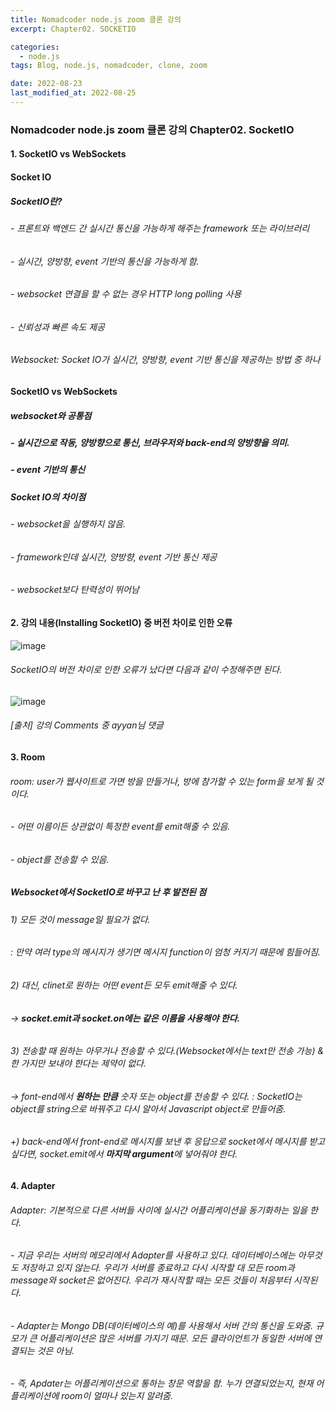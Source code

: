 ```yaml
---
title: Nomadcoder node.js zoom 클론 강의
excerpt: Chapter02. SOCKETIO

categories:
  - node.js
tags: Blog, node.js, nomadcoder, clone, zoom

date: 2022-08-23
last_modified_at: 2022-08-25
---
```


### Nomadcoder node.js zoom 클론 강의 Chapter02. SocketIO


#### 1. SocketIO vs WebSockets

#### Socket IO
##### SocketIO란?
###### - 프론트와 백엔드 간 실시간 통신을 가능하게 해주는 framework 또는 라이브러리
###### - 실시간, 양방향, event 기반의 통신을 가능하게 함.
###### - websocket 연결을 할 수 없는 경우 HTTP long polling 사용
###### - 신뢰성과 빠른 속도 제공

###### Websocket: Socket IO가 실시간, 양방향, event 기반 통신을 제공하는 방법 중 하나


#### SocketIO vs WebSockets
##### websocket와 공통점 
##### - 실시간으로 작동, 양방향으로 통신, 브라우저와 back-end의 양방향을 의미. 
##### - event 기반의 통신
##### Socket IO의 차이점 
###### - websocket을 실행하지 않음. 
###### - framework인데 실시간, 양방향, event 기반 통신 제공
###### - websocket보다 탄력성이 뛰어남

#### 2. 강의 내용(Installing SocketIO) 중 버전 차이로 인한 오류
![image](https://user-images.githubusercontent.com/49359846/186481288-55c94901-71d5-470a-a299-6aac86175620.png)
###### SocketIO의 버전 차이로 인한 오류가 났다면 다음과 같이 수정해주면 된다.
![image](https://user-images.githubusercontent.com/49359846/186481614-146350a6-7b18-47de-a6e3-e63026a74825.png)
###### [출처] 강의 Comments 중 ayyan님 댓글

#### 3. Room

###### room: user가 웹사이트로 가면 방을 만들거나, 방에 참가할 수 있는 form을 보게 될 것이다.
###### - 어떤 이름이든 상관없이 특정한 event를 emit해줄 수 있음.
###### - object를 전송할 수 있음.

##### Websocket에서 SocketIO로 바꾸고 난 후 발전된 점
###### 1) 모든 것이 message일 필요가 없다.
######   : 만약 여러 type의 메시지가 생기면 메시지 function이 엄청 커지기 때문에 힘들어짐.
###### 2) 대신, clinet로 원하는 어떤 event든 모두 emit해줄 수 있다.
######   -> **socket.emit과 socket.on에는 같은 이름을 사용해야 한다.**
###### 3) 전송할 때 원하는 아무거나 전송할 수 있다.(Websocket에서는 text만 전송 가능) & 한 가지만 보내야 한다는 제약이 없다.
######   -> font-end에서 **원하는 만큼** 숫자 또는 object를 전송할 수 있다. : SocketIO는 object를 string으로 바꿔주고 다시 알아서 Javascript object로 만들어줌.
###### +) back-end에서 front-end로 메시지를 보낸 후 응답으로 socket에서 메시지를 받고 싶다면, socket.emit에서 **마지막 argument**에 넣어줘야 한다.

#### 4. Adapter

###### Adapter: 기본적으로 다른 서버들 사이에 실시간 어플리케이션을 동기화하는 일을 한다.
###### - 지금 우리는 서버의 메모리에서 Adapter를 사용하고 있다. 데이터베이스에는 아무것도 저장하고 있지 않는다. 우리가 서버를 종료하고 다시 시작할 대 모든 room과 message와 socket은 없어진다. 우리가 재시작할 때는 모든 것들이 처음부터 시작된다.
###### - Adapter는 Mongo DB(데이터베이스의 예)를 사용해서 서버 간의 통신을 도와줌. 규모가 큰 어플리케이션은 많은 서버를 가지기 때문. 모든 클라이언트가 동일한 서버에 연결되는 것은 아님.
###### - 즉, Apdater는 어플리케이션으로 통하는 창문 역할을 함. 누가 연결되었는지, 현재 어플리케이션에 room이 얼마나 있는지 알려줌.